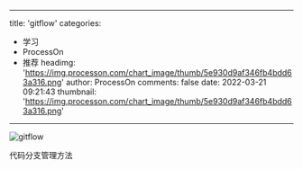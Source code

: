 
---
title: 'gitflow'
categories: 
 - 学习
 - ProcessOn
 - 推荐
headimg: 'https://img.processon.com/chart_image/thumb/5e930d9af346fb4bdd63a316.png'
author: ProcessOn
comments: false
date: 2022-03-21 09:21:43
thumbnail: 'https://img.processon.com/chart_image/thumb/5e930d9af346fb4bdd63a316.png'
---

<div>   
<img class="thumb" alt="gitflow" src="https://img.processon.com/chart_image/thumb/5e930d9af346fb4bdd63a316.png" referrerpolicy="no-referrer">
<p>代码分支管理方法</p>  
</div>
            